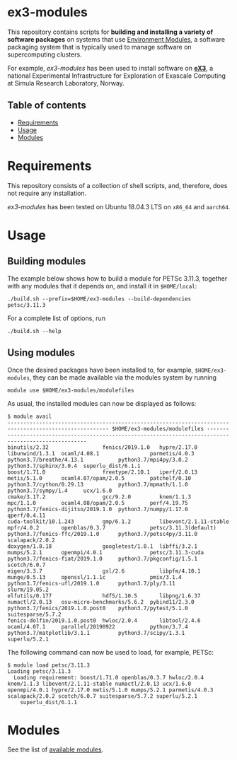 # ex3-modules
This repository contains scripts for **building and installing a variety of software packages** on systems that use [Environment Modules](http://modules.sourceforge.net/), a software packaging system that is typically used to manage software on supercomputing clusters.

For example, *ex3-modules* has been used to install software on [**eX3**](https://www.ex3.simula.no), a national Experimental Infrastructure for Exploration of Exascale Computing at Simula Research Laboratory, Norway.

Table of contents
-----------------
 * [Requirements](#requirements)
 * [Usage](#usage)
 * [Modules](#modules)

Requirements
============
This repository consists of a collection of shell scripts, and, therefore, does not require any installation.

*ex3-modules* has been tested on Ubuntu 18.04.3 LTS on `x86_64` and `aarch64`.

Usage
=====

Building modules
----------------
The example below shows how to build a module for PETSc 3.11.3, together with any modules that it depends on, and install it in `$HOME/local`:
```
./build.sh --prefix=$HOME/ex3-modules --build-dependencies petsc/3.11.3
```

For a complete list of options, run
```
./build.sh --help
```

Using modules
-------------
Once the desired packages have been installed to, for example, `$HOME/ex3-modules`, they can be made available via the modules system by running
```
module use $HOME/ex3-modules/modulefiles
```
As usual, the installed modules can now be displayed as follows:
```
$ module avail
------------------------------------------------------------------------------------------------------ $HOME/ex3-modules/modulefiles ------------------------------------------------------------------------------------------------------
binutils/2.32                 fenics/2019.1.0   hypre/2.17.0            libunwind/1.3.1  ocaml/4.08.1                parmetis/4.0.3         python3.7/breathe/4.13.1           python3.7/mpi4py/3.0.2     python3.7/sphinx/3.0.4  superlu_dist/6.1.1
boost/1.71.0                  freetype/2.10.1   iperf/2.0.13            metis/5.1.0      ocaml4.07/opam/2.0.5        patchelf/0.10          python3.7/cython/0.29.13           python3.7/mpmath/1.1.0     python3.7/sympy/1.4     ucx/1.6.0
cmake/3.17.2                  gcc/9.2.0         knem/1.1.3              mpc/1.1.0        ocaml4.08/opam/2.0.5        perf/4.19.75           python3.7/fenics-dijitso/2019.1.0  python3.7/numpy/1.17.0     qperf/0.4.11
cuda-toolkit/10.1.243         gmp/6.1.2         libevent/2.1.11-stable  mpfr/4.0.2       openblas/0.3.7              petsc/3.11.3(default)  python3.7/fenics-ffc/2019.1.0      python3.7/petsc4py/3.11.0  scalapack/2.0.2
doxygen/1.8.18                googletest/1.8.1  libffi/3.2.1            mumps/5.2.1      openmpi/4.0.1               petsc/3.11.3-cuda      python3.7/fenics-fiat/2019.1.0     python3.7/pkgconfig/1.5.1  scotch/6.0.7
eigen/3.3.7                   gsl/2.6           libpfm/4.10.1           munge/0.5.13     openssl/1.1.1c              pmix/3.1.4             python3.7/fenics-ufl/2019.1.0      python3.7/ply/3.11         slurm/19.05.2
elfutils/0.177                hdf5/1.10.5       libpng/1.6.37           numactl/2.0.13   osu-micro-benchmarks/5.6.2  pybind11/2.3.0         python3.7/fenics/2019.1.0.post0    python3.7/pytest/5.1.0     suitesparse/5.7.2
fenics-dolfin/2019.1.0.post0  hwloc/2.0.4       libtool/2.4.6           ocaml/4.07.1     parallel/20190922           python/3.7.4           python3.7/matplotlib/3.1.1         python3.7/scipy/1.3.1      superlu/5.2.1
```
The following command can now be used to load, for example, PETSc:
```
$ module load petsc/3.11.3
Loading petsc/3.11.3
  Loading requirement: boost/1.71.0 openblas/0.3.7 hwloc/2.0.4 knem/1.1.3 libevent/2.1.11-stable numactl/2.0.13 ucx/1.6.0 openmpi/4.0.1 hypre/2.17.0 metis/5.1.0 mumps/5.2.1 parmetis/4.0.3 scalapack/2.0.2 scotch/6.0.7 suitesparse/5.7.2 superlu/5.2.1
    superlu_dist/6.1.1
```

Modules
=======
See the list of [available modules](docs/modules.md).
